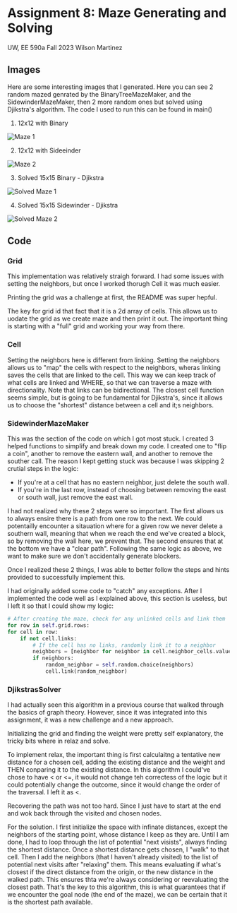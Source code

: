# Assignment 8: Maze Generating and Solving

UW, EE 590a
Fall 2023
Wilson Martinez

## Images
Here are some interesting images that I generated. Here you can see 2 random mazed genrated by the BinaryTreeMazeMaker, and the SidewinderMazeMaker, then 2 more random ones but solved using Djikstra's algorithm. The code I used to run this can be found in main()

1. 12x12 with Binary

![Maze 1](./images/binary_tree_maze.png)

2. 12x12 with Sideeinder

![Maze 2](./images/sidewinder_maze.png)

3. Solved 15x15 Binary - Djikstra

![Solved Maze 1](./images/solved_maze.png)

4. Solved 15x15 Sidewinder - Djikstra

![Solved Maze 2](./images/solved_maze2.png)

## Code

### Grid
This implementation was relatively straigh forward. I had some issues with setting the neighbors, but once I worked thorugh Cell it was much easier.

Printing the grid was a challenge at first, the README was super hepful.

The key for grid id that fact that it is a 2d array of cells. This allows us to uodate the grid as we create maze and then print it out. The important thing is starting with a "full" grid and working your way from there. 

### Cell
Setting the neighbors here is different from linking. Setting the neighbors allows us to "map" the cells with respect to the neighbors, wheras linking saves the cells that are linked to the cell. This way we can keep track of what cells are linked and WHERE, so that we can traverse a maze with directionality. Note that links can be bidirectional. The closest cell function seems simple, but is going to be fundamental for Djikstra's, since it allows us to choose the "shortest" distance between a cell and it;s neighbors.

### SidewinderMazeMaker

This was the section of the code on which I got most stuck. I created 3 helped functions to simplify and break down my code. I created one to "flip a coin", another to remove the eastern wall, and another to remove the souther call. The reason I kept getting stuck was because I was skipping 2 crutial steps in the logic:

- If you're at a cell that has no eastern neighbor, just delete the south wall.
- If you're in the last row, instead of choosing between removing the east or south wall, just remove the east wall.

I had not realized why these 2 steps were so important. The first allows us to always ensire there is a path from one row to the next. We could potentailly encounter a sitauation where for a given row we never delete a southern wall, meaning that when we reach the end we've created a block, so by removing the wall here, we prevent that. The second ensures that at the bottom we have a "clear path". Following the same logic as above, we want to make sure we don't accidentally generate blockers.

Once I realized these 2 things, I was able to better follow the steps and hints provided to successfully implement this.

I had originally added some code to "catch" any exceptions. After I implemented the code well as I explained above, this section is useless, but I left it so that I could show my logic:

```python
# After creating the maze, check for any unlinked cells and link them
for row in self.grid.rows:
for cell in row:
    if not cell.links:
        # If the cell has no links, randomly link it to a neighbor
        neighbors = [neighbor for neighbor in cell.neighbor_cells.values() if neighbor]
        if neighbors:
            random_neighbor = self.random.choice(neighbors)
            cell.link(random_neighbor)
```

### DjikstrasSolver
I had actually seen this algorithm in a previous course that walked through the basics of graph theory. However, since it was integrated into this assignment, it was a new challenge and a new approach. 

Initializing the grid and finding the weight were pretty self explanatory, the tricky bits where in relaz and solve.

To implement relax, the important thing is first calculaitng a tentative new distance for a chosen cell, adding the existing distance and the weight and THEN conparing it to the existing distance. In this algorithm I could've chose to have < or <=, it would not change teh correctess of the logic but it could potentially change the outcome, since it would change the order of the traversal. I left it as <.

Recovering the path was not too hard. Since I just have to start at the end and wok back through the visited and chosen nodes. 

For the solution. I first initialize the space with infinate distances, except the neighbors of the starting point, whose distance I keep as they are. Until I am done, I had to loop through the list of potential "next visists", always finding the shortest distance. Once a shortest distance gets chosen, I "walk" to that cell. Then I add the neighbors (that I haven't already visited) to the list of potential next visits after "relaxing" them. This means evaluating if what's closest if the direct distance from the origin, or the new distance in the walked path. This ensures thta we're always considering or reevaluating the closest path. That's the key to this algorithm, this is what guarantees that if we encounter the goal node (the end of the maze), we can be certain that it is the shortest path available.